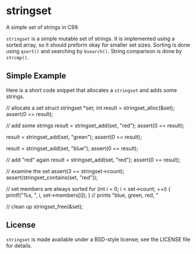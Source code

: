 stringset
=========

A simple set of strings in C99.

`stringset` is a simple mutable set of strings.  It is implemented using a
sorted array, so it should preform okay for smaller set sizes.  Sorting is
done using `qsort()` and searching by `bsearch()`.  String comparison is done
by `strcmp()`.


Simple Example
--------------
Here is a short code snippet that allocates a `stringset` and adds some strings.

// allocate a set
struct stringset *set;
int result = stringset_alloc(&set);
assert(0 == result);


// add some strings
result = stringset_add(set, "red");
assert(0 == result);

result = stringset_add(set, "green");
assert(0 == result);

result = stringset_add(set, "blue");
assert(0 == result);

// add "red" again
result = stringset_add(set, "red");
assert(0 == result);


// examine the set
assert(3 == stringset->count);
assert(stringset_contains(set, "red"));


// set members are always sorted
for (int i = 0; i < set->count; ++i) {
    printf("%s, ", i, set->members[i]);
}
// prints "blue, green, red, "


// clean up
stringset_free(&set);


License
-------
`stringset` is made available under a BSD-style license; see the LICENSE file 
for details.
